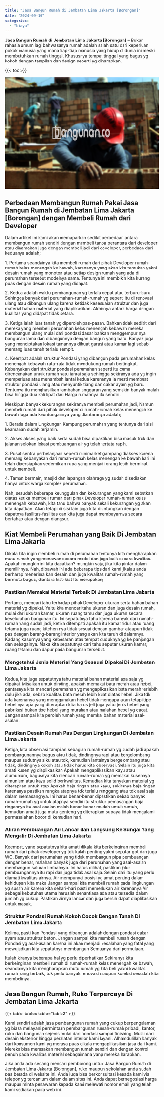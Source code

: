```yaml
---
title: "Jasa Bangun Rumah di Jembatan Lima Jakarta [Borongan]"
date: "2024-09-10"
categories: 
  - "biaya"
---
```


**Jasa Bangun Rumah di Jembatan Lima Jakarta \[Borongan\]** – Bukan rahasia umum lagi bahwasanya rumah adalah salah satu dari keperluan pokok manusia yang mana tiap-tiap manusia yang hidup di dunia ini meski membutuhkan rumah tinggal. Khususnya tempat tinggal yang bagus yg kokoh dengan tampilan dan design seperti yg diharapkan.

{{< toc >}}

![Jasa Bangun Rumah di Jembatan Lima Jakarta [Borongan]](/images/borong-bangunan-10.png)

## Perbedaan Membangun Rumah Pakai Jasa Bangun Rumah di Jembatan Lima Jakarta \[Borongan\] dengan Membeli Rumah dari Developer

Dalam artikel ini kami akan memaparkan sedikit perbedaan antara membangun rumah sendiri dengan membeli tanpa perantara dari developer atau dinamakan juga dengan membeli jadi dari developer, perbedaan dari keduanya adalah;

1\. Pertama seandainya kita membeli rumah dari pihak Developer rumah-rumah kelas menengah ke bawah, karenanya yang akan kita temukan yakni desain rumah yang monoton atau setiap design rumah yang ada di perumahan tersebut modelnya sama. Tentunya ini membikin kita kurang puas dengan desain rumah yang didapat.

2\. Kedua adalah waktu pembangunan yg terlalu cepat atau terburu-buru. Sehingga banyak dari perumahan-rumah-rumah yg seperti itu di renovasi ulang atau dibangun ulang karena ketidak kesesuaian struktur dan juga material bahan material yang diaplikasikan. Akhirnya antara harga dengan kualitas yang didapat tidak setara.

3\. Ketiga ialah luas tanah yg diperoleh pas-pasan. Bahkan tidak sedikit dari mereka yang membeli perumahan kelas menengah kebawah mereka membangun ulang mulai dari pondasi dasar bahkan menggempur nya bangunan lama dan dibangunnya dengan bangun yang baru. Banyak juga yang menciptakan lokasi tamannya dibuat garasi atau kamar lagi sebab memang luas tanah terlalu sempit.

4\. Keempat adalah struktur Pondasi yang dibangun pada perumahan kelas menengah kebawah rata-rata tidak mendukung rumah bertingkat. Kebanyakan dari struktur pondasi perumahan seperti itu cuma direncanakan untuk rumah satu lantai saja sehingga sekiranya ada yg ingin memperluas atau menambah lantai kedua karenanya ia mesti membuat struktur pondasi ulang atau menyuntik tiang dan cakar ayam yg baru. Tentunya itu menghasilkan tambahan anggaran yang semakin banyak malah bisa hingga dua kali lipat dari Harga rumahnya itu sendiri.

Meskipun banyak kekurangan sekiranya membeli perumahan jadi, Namun membeli rumah dari pihak developer di rumah-rumah kelas menengah ke bawah juga ada keuntungannya yang diantaranya adalah;

1\. Berada dalam Lingkungan Kampung perumahan yang tentunya dari sisi keamanan sudah terjamin.

2\. Akses akses yang baik serta sudah bisa dipastikan bisa masuk truk dan jalanan selokan lokasi pembuangan air yg telah tertata rapih.

3\. Pusat sentra perbelanjaan seperti minimarket gampang diakses karena memang kebanyakan dari rumah-rumah kelas menengah ke bawah hari ini telah dipersiapkan sedemikian rupa yang menjadi orang lebih berminat untuk membeli.

4\. Taman bermain, masjid dan lapangan olahraga yg sudah disediakan hanya untuk warga komplek perumahan.

Nah, sesudah beberapa keunggulan dan kekurangan yang kami sebutkan diatas ketika membeli rumah dari pihak Developer rumah-rumah kelas menengah kebawah, kita tahu bahwa banyak sekali kekurangan yg akan kita dapatkan. Akan tetapi di sisi lain juga kita diuntungkan dengan dapatnya fasilitas-fasilitas dan kita juga dapat membayarnya secara bertahap atau dengan diangsur.

## Kiat Membeli Perumahan yang Baik Di Jembatan Lima Jakarta

Dikala kita ingin membeli rumah di perumahan tentunya kita mengharapkan mutu rumah yang menawan secara model dan juga baik secara kwalitas. Apakah mungkin ini kita dapatkan? mungkin saja, jika kita pintar dalam memilihnya. Nah, dibawah ini ada beberapa tips dari kami jikalau anda berharap menerima kan desain dan juga kwalitas rumah-rumah yang bermutu bagus, diantara kiat-kiat Itu merupakan;

### Pastikan Memakai Material Terbaik Di Jembatan Lima Jakarta

Pertama, mencari tahu terhadap pihak Developer ukuran serta bahan bahan material yg dipakai. Yaitu kita mencari tahu ukuran dan juga desain rumah, mulai dari ukuran kamar, ukuran ruang tamu dan juga ukuran secara keseluruhan bangunan itu. Ini sepatutnya tahu karena banyak dari rumah-rumah yang sudah jadi, ketika ditempati apakah itu kamar tidur atau ruang tetamu juga ruang kitchen nya tidak sesuai dengan gambar ataupun tidak pas dengan barang-barang interior yang akan kita taruh di dalamnya. Kadang kasurnya yang kebesaran atau tempat duduknya yg ke panjangan dan sebagainya. Maka kita sepatutnya cari tahu seputar ukuran kamar, ruang tetamu dan dapur pada bangunan tersebut.

### Mengetahui Jenis Material Yang Sesauai Dipakai Di Jembatan Lima Jakarta

Kedua, kita juga sepatutnya tahu material bahan material apa saja yg dipakai. Misalkan untuk dinding, apakah memakai bata merah atau hebel, pantasnya kita mencari perumahan yg mengaplikasikan bata merah terlebih dulu jika ada, sebab kualitas bata merah lebih kuat diatas hebel. Jika tdk ada karenanya yang menggunakan hebel tidak mengapa akan tetapi tipe hebel nya apa yang diterapkan kita harus jeli juga yaitu jenis hebel yang pabrikasi bukan tipe hebel yang murahan atau malahan hebel yg cacat. Jangan sampai kita peroleh rumah yang memkai bahan material asal-asalan.

### Pastikan Desain Rumah Pas Dengan Lingkungan Di Jembatan Lima Jakarta

Ketiga, kita observasi tampilan sebagian rumah-rumah yg sudah jadi apakah pembangunannya bagus atau tidak, dindingnya rapi atau bergelombang maupun sudutnya siku atau tdk, kemudian lantainya bergelombang atau tidak, dindingnya kokoh atau tidak harus kita observasi. Selain itu juga kita amati kusen yg diaplikasikan Apakah mengaplikasikan kayu atau alumunium, bagusnya kita mencari rumah-rumah yg memakai kusennya almunium atau kayu solid berkwalitas. Kemudian kita tanyakan material yg diterapkan untuk atap Apakah baja ringan atau kayu, sekiranya baja ringan karenanya pastikan rangka atapnya tdk terlalu renggang atau tdk asal saja dalam memasangnya. Ini harus benar-benar dipastikan sebab banyak rumah-rumah yg untuk atapnya sendiri itu struktur pemasangan baja ringannya itu asal-asalan malah benar-benar mudah untuk runtuh, kemudian amati juga mutu genteng yg diterapkan supaya tidak mengalami permasalahan bocor di kemudian hari.

### Aliran Pembuangan Air Lancar dan Langsung Ke Sungai Yang Mengalir Di Jembatan Lima Jakarta

Keempat, yang sepatutnya kita amati dikala kita berkeinginan membeli rumah dari pihak developer yg tdk kalah penting yakni seputar got dan juga WC. Banyak dari perumahan yang tidak membangun pipa pembuangan dengan benar, malahan banyak juga dari perumahan yang asal-asalan membangun saluran limbahnya. Ini harus dilihat, pastikan jalur pembuangannya itu rapi dan juga tidak asal saja. Selain dari itu yang perlu diamati kwalitas airnya. Air mempunyai posisi yg amat penting dalam kehidupan kita maka Jangan sampai kita membeli rumah pada lingkungan yg susah air karena kita sehari-hari pasti memerlukan air karenanya Air sebagai kebutuhan utama haruslah senantiasa ada atau tersedia dalam jumlah yg cukup. Pastikan airnya lancar dan juga bersih dapat diaplikasikan untuk masak.

### Struktur Pondasi Rumah Kokoh Cocok Dengan Tanah Di Jembatan Lima Jakarta

Kelima, pasti kan Pondasi yang dibangun adalah dengan pondasi cakar ayam atau struktur beton. Jangan sampai kita membeli rumah dengan Pondasi yg asal-asalan karena ini akan menjadi kesalahan yang fatal yang mewujudkan kita sepatutnya membangun Semuanya dari permulaan.

Itulah kiranya beberapa hal yg perlu diperhatikan Sekiranya kita berkeinginan membeli rumah di rumah-rumah kelas menengah ke bawah, seandainya kita mengharapkan mutu rumah yg kita beli yakni kwalitas rumah yang terbaik, tdk perlu banyak renovasi maupun koreksi sesudah kita membelinya.

## Jasa Bangun Rumah, Ruko Terpercaya Di Jembatan Lima Jakarta

{{< table-tables table="table2" >}}

Kami sendiri adalah jasa pembangunan rumah yang cukup berpengalaman yg biasa melayani permintaan pembangunan rumah-rumah pribadi, kantor, ruko dan bangunan sejenis mulai dari pondasi sampai finishing. Mulai dari desain eksterior hingga peralatan interior kami layani. Alhamdulillah banyak dari konsumen kami yg merasa puas dikala mengaplikasikan jasa dari kami. Mereka bisa merasakan membangun rumah sendiri dan dengan kontrol penuh pada kwalitas material sebagaimana yang mereka harapkan.

Jika anda ada sedang mencari pemborong untuk Jasa Bangun Rumah di Jembatan Lima Jakarta \[Borongan\], ruko maupun sekolahan anda sudah pas berada di website ini. Anda juga bisa berkonsultasi kepada kami via telepon yg tercantum dalam dalam situs ini. Anda dapat bernegosiasi harga maupun minta penawaran kepada kami melewati nomor email yang telah kami sediakan pada web ini.
